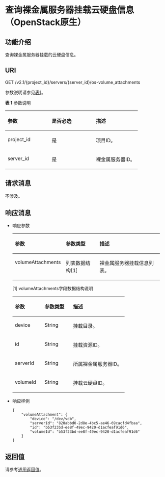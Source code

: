 # 查询裸金属服务器挂载云硬盘信息（OpenStack原生）<a name="ZH-CN_TOPIC_0053158658"></a>

## 功能介绍<a name="section61843920"></a>

查询裸金属服务器挂载的云硬盘信息。

## URI<a name="section19724370"></a>

GET /v2.1/\{project\_id\}/servers/\{server\_id\}/os-volume\_attachments

参数说明请参见[表1](#table98221910184910)。

**表 1**  参数说明

<a name="table98221910184910"></a>
<table><thead align="left"><tr id="row198228100493"><th class="cellrowborder" valign="top" width="33.33333333333333%" id="mcps1.2.4.1.1"><p id="p37105578"><a name="p37105578"></a><a name="p37105578"></a>参数</p>
</th>
<th class="cellrowborder" valign="top" width="33.33333333333333%" id="mcps1.2.4.1.2"><p id="p52761866"><a name="p52761866"></a><a name="p52761866"></a>是否必选</p>
</th>
<th class="cellrowborder" valign="top" width="33.33333333333333%" id="mcps1.2.4.1.3"><p id="p45852771"><a name="p45852771"></a><a name="p45852771"></a>描述</p>
</th>
</tr>
</thead>
<tbody><tr id="row482218108494"><td class="cellrowborder" valign="top" width="33.33333333333333%" headers="mcps1.2.4.1.1 "><p id="p58102813"><a name="p58102813"></a><a name="p58102813"></a>project_id</p>
</td>
<td class="cellrowborder" valign="top" width="33.33333333333333%" headers="mcps1.2.4.1.2 "><p id="p8707407"><a name="p8707407"></a><a name="p8707407"></a>是</p>
</td>
<td class="cellrowborder" valign="top" width="33.33333333333333%" headers="mcps1.2.4.1.3 "><p id="p34211353"><a name="p34211353"></a><a name="p34211353"></a>项目ID。</p>
</td>
</tr>
<tr id="row082212108498"><td class="cellrowborder" valign="top" width="33.33333333333333%" headers="mcps1.2.4.1.1 "><p id="p42688329"><a name="p42688329"></a><a name="p42688329"></a>server_id</p>
</td>
<td class="cellrowborder" valign="top" width="33.33333333333333%" headers="mcps1.2.4.1.2 "><p id="p35202648"><a name="p35202648"></a><a name="p35202648"></a>是</p>
</td>
<td class="cellrowborder" valign="top" width="33.33333333333333%" headers="mcps1.2.4.1.3 "><p id="p32842235"><a name="p32842235"></a><a name="p32842235"></a>裸金属服务器ID。</p>
</td>
</tr>
</tbody>
</table>

## 请求消息<a name="section43301605"></a>

不涉及。

## 响应消息<a name="section54170131"></a>

-   响应参数

    <a name="table57959838"></a>
    <table><thead align="left"><tr id="row39710134"><th class="cellrowborder" valign="top" width="26.08%" id="mcps1.1.4.1.1"><p id="p59978491115233"><a name="p59978491115233"></a><a name="p59978491115233"></a>参数</p>
    </th>
    <th class="cellrowborder" valign="top" width="25.64%" id="mcps1.1.4.1.2"><p id="p26419641115233"><a name="p26419641115233"></a><a name="p26419641115233"></a>参数类型</p>
    </th>
    <th class="cellrowborder" valign="top" width="48.28%" id="mcps1.1.4.1.3"><p id="p64181866115233"><a name="p64181866115233"></a><a name="p64181866115233"></a>描述</p>
    </th>
    </tr>
    </thead>
    <tbody><tr id="row62961510"><td class="cellrowborder" valign="top" width="26.08%" headers="mcps1.1.4.1.1 "><p id="p66717520"><a name="p66717520"></a><a name="p66717520"></a>volumeAttachments</p>
    </td>
    <td class="cellrowborder" valign="top" width="25.64%" headers="mcps1.1.4.1.2 "><p id="p49639570"><a name="p49639570"></a><a name="p49639570"></a>列表数据结构[1]</p>
    </td>
    <td class="cellrowborder" valign="top" width="48.28%" headers="mcps1.1.4.1.3 "><p id="p15568903"><a name="p15568903"></a><a name="p15568903"></a>裸金属服务器挂载信息列表。</p>
    </td>
    </tr>
    </tbody>
    </table>

    \[1\] volumeAttachments字段数据结构说明

    <a name="table7886611"></a>
    <table><thead align="left"><tr id="row60727582"><th class="cellrowborder" valign="top" width="26.437356264373562%" id="mcps1.1.4.1.1"><p id="p19987085"><a name="p19987085"></a><a name="p19987085"></a>参数</p>
    </th>
    <th class="cellrowborder" valign="top" width="25.42745725427458%" id="mcps1.1.4.1.2"><p id="p4546697"><a name="p4546697"></a><a name="p4546697"></a>参数类型</p>
    </th>
    <th class="cellrowborder" valign="top" width="48.135186481351866%" id="mcps1.1.4.1.3"><p id="p32738149"><a name="p32738149"></a><a name="p32738149"></a>描述</p>
    </th>
    </tr>
    </thead>
    <tbody><tr id="row34544438"><td class="cellrowborder" valign="top" width="26.437356264373562%" headers="mcps1.1.4.1.1 "><p id="p46636132"><a name="p46636132"></a><a name="p46636132"></a>device</p>
    </td>
    <td class="cellrowborder" valign="top" width="25.42745725427458%" headers="mcps1.1.4.1.2 "><p id="p30355189"><a name="p30355189"></a><a name="p30355189"></a>String</p>
    </td>
    <td class="cellrowborder" valign="top" width="48.135186481351866%" headers="mcps1.1.4.1.3 "><p id="p50116845"><a name="p50116845"></a><a name="p50116845"></a>挂载目录。</p>
    </td>
    </tr>
    <tr id="row48398424"><td class="cellrowborder" valign="top" width="26.437356264373562%" headers="mcps1.1.4.1.1 "><p id="p27958252"><a name="p27958252"></a><a name="p27958252"></a>id</p>
    </td>
    <td class="cellrowborder" valign="top" width="25.42745725427458%" headers="mcps1.1.4.1.2 "><p id="p25568738"><a name="p25568738"></a><a name="p25568738"></a>String</p>
    </td>
    <td class="cellrowborder" valign="top" width="48.135186481351866%" headers="mcps1.1.4.1.3 "><p id="p50454834"><a name="p50454834"></a><a name="p50454834"></a>挂载资源ID。</p>
    </td>
    </tr>
    <tr id="row51440330"><td class="cellrowborder" valign="top" width="26.437356264373562%" headers="mcps1.1.4.1.1 "><p id="p5917164"><a name="p5917164"></a><a name="p5917164"></a>serverId</p>
    </td>
    <td class="cellrowborder" valign="top" width="25.42745725427458%" headers="mcps1.1.4.1.2 "><p id="p33594135"><a name="p33594135"></a><a name="p33594135"></a>String</p>
    </td>
    <td class="cellrowborder" valign="top" width="48.135186481351866%" headers="mcps1.1.4.1.3 "><p id="p62498284"><a name="p62498284"></a><a name="p62498284"></a>所属裸金属服务器ID。</p>
    </td>
    </tr>
    <tr id="row25613652"><td class="cellrowborder" valign="top" width="26.437356264373562%" headers="mcps1.1.4.1.1 "><p id="p61439917"><a name="p61439917"></a><a name="p61439917"></a>volumeId</p>
    </td>
    <td class="cellrowborder" valign="top" width="25.42745725427458%" headers="mcps1.1.4.1.2 "><p id="p51461341"><a name="p51461341"></a><a name="p51461341"></a>String</p>
    </td>
    <td class="cellrowborder" valign="top" width="48.135186481351866%" headers="mcps1.1.4.1.3 "><p id="p1462819"><a name="p1462819"></a><a name="p1462819"></a>挂载云硬盘ID。</p>
    </td>
    </tr>
    </tbody>
    </table>


-   响应样例

    ```
    {
        "volumeAttachment": {
            "device": "/dev/vdb",
            "serverId": "820abbd0-2d8e-4bc5-ae46-69cacfd4fbaa",
            "id": "b53f23bd-ee8f-49ec-9420-d1acfeaf91d6",
            "volumeId": "b53f23bd-ee8f-49ec-9420-d1acfeaf91d6"
        }
    }
    ```


## 返回值<a name="section17769131"></a>

请参考[通用返回值](通用返回值.md)。

